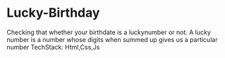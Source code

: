 # Lucky-Birthday
Checking that whether your birthdate is a luckynumber or not.
A lucky number is a number whose digits when summed up gives us a particular number
TechStack: Html,Css,Js
